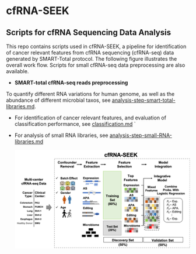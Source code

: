 # cfRNA-SEEK
## Scripts for cfRNA Sequencing Data Analysis

This repo contains scripts used in cfRNA-SEEK, a pipeline for identification of cancer relevant features from cfRNA sequencing (cfRNA-seq) data generated by SMART-Total protocol. The following figure illustrates the overall work flow. Scripts for small cfRNA-seq data preprocessing are also available.

- **SMART-total cfRNA-seq reads preprocessing**

To quantify different RNA variations for human genome, as well as the abundance of different microbial taxos, see [analysis-step-smart-total-libraries.md](analysis-step-smart-total-libraries.md).

- For identification of cancer relevant features, and evaluation of classification performance, see [classification.md](classification.md) `

- For analysis of small RNA libraries, see [analysis-step-small-RNA-libraries.md](analysis-step-small-RNA-libraries.md)


  ![cfRNA-SEEK Pipeline](cfRNA-SEEK.png)



